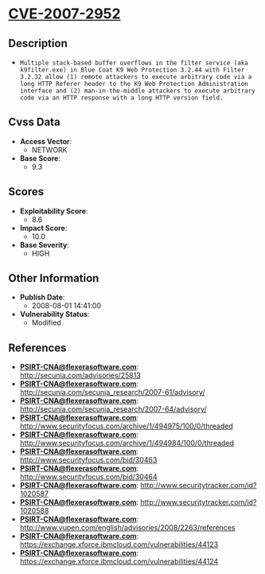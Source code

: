 
# [CVE-2007-2952](https://cve.mitre.org/cgi-bin/cvename.cgi?name=CVE-2007-2952)

## Description

- `Multiple stack-based buffer overflows in the filter service (aka k9filter.exe) in Blue Coat K9 Web Protection 3.2.44 with Filter 3.2.32 allow (1) remote attackers to execute arbitrary code via a long HTTP Referer header to the K9 Web Protection Administration interface and (2) man-in-the-middle attackers to execute arbitrary code via an HTTP response with a long HTTP version field.`

## Cvss Data

- **Access Vector**:
  - NETWORK
- **Base Score**:
  - 9.3

## Scores

- **Exploitability Score**:
  - 8.6
- **Impact Score**:
  - 10.0
- **Base Severity**:
  - HIGH

## Other Information

- **Publish Date**:
  - 2008-08-01 14:41:00
- **Vulnerability Status**:
  - Modified

## References

- **PSIRT-CNA@flexerasoftware.com**: http://secunia.com/advisories/25813
- **PSIRT-CNA@flexerasoftware.com**: http://secunia.com/secunia_research/2007-61/advisory/
- **PSIRT-CNA@flexerasoftware.com**: http://secunia.com/secunia_research/2007-64/advisory/
- **PSIRT-CNA@flexerasoftware.com**: http://www.securityfocus.com/archive/1/494975/100/0/threaded
- **PSIRT-CNA@flexerasoftware.com**: http://www.securityfocus.com/archive/1/494984/100/0/threaded
- **PSIRT-CNA@flexerasoftware.com**: http://www.securityfocus.com/bid/30463
- **PSIRT-CNA@flexerasoftware.com**: http://www.securityfocus.com/bid/30464
- **PSIRT-CNA@flexerasoftware.com**: http://www.securitytracker.com/id?1020587
- **PSIRT-CNA@flexerasoftware.com**: http://www.securitytracker.com/id?1020588
- **PSIRT-CNA@flexerasoftware.com**: http://www.vupen.com/english/advisories/2008/2263/references
- **PSIRT-CNA@flexerasoftware.com**: https://exchange.xforce.ibmcloud.com/vulnerabilities/44123
- **PSIRT-CNA@flexerasoftware.com**: https://exchange.xforce.ibmcloud.com/vulnerabilities/44124
